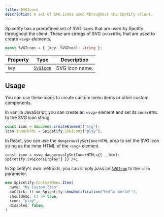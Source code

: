 ```yaml
---
title: SVGIcons
description: A set of SVG icons used throughout the Spotify client.
---
```


Spicetify has a predefined set of SVG icons that are used by Spotify throughout the client. These are strings of SVG `innerHTML` that are used to create `<svg>` elements.

```ts
const SVGIcons = { [key: SVGIcon]: string };
```

| Property | Type | Description |
| --- | --- | --- |
| `key` | [`SVGIcon`](/docs/development/api-wrapper/types/svgicon) | SVG icon name. |

## Usage

You can use these icons to create custom menu items or other custom components.

In vanilla JavaScript, you can create an `<svg>` element and set its `innerHTML` to the SVG icon string.

```ts
const icon = document.createElement("svg");
icon.innerHTML = Spicetify.SVGIcons["play"];
```

In React, you can use the `dangerouslySetInnerHTML` prop to set the SVG icon string as the inner HTML of the `<svg>` element.

```tsx
const icon = <svg dangerouslySetInnerHTML={{ __html: Spicetify.SVGIcons["play"] }} />;
```

In Spicetify's own methods, you can simply pass an [`SVGIcon`](/docs/development/api-wrapper/types/svgicon) to the `icon` parameter.

```ts
new Spicetify.ContextMenu.Item(
  name: "My Custom Item".
  onClick: () => Spicetify.showNotification("Hello World!"),
  shouldAdd: () => true,
  icon: "play",
  disabled: false,
)
```

